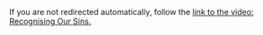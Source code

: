 [path: /sins]:/

<!DOCTYPE HTML>
<html lang="en-US">
    <head>
        <meta charset="UTF-8">
        <meta http-equiv="refresh" content="1;url=http://muhammadtim.com/videos/recognising-our-sins">
        <script type="text/javascript">
            window.location.href = "http://muhammadtim.com/videos/recognising-our-sins"
        </script>
        <title>Page Redirection to Muhammad Tim's Video: Recognising Our Sins</title>
    </head>
    <body>
        <!-- Note: don't tell people to `click` the link, just tell them that it is a link. -->
        If you are not redirected automatically, follow the <a href='http://muhammadtim.com/videos/recognising-our-sins'>link to the video: Recognising Our Sins.</a>
    </body>
</html>
